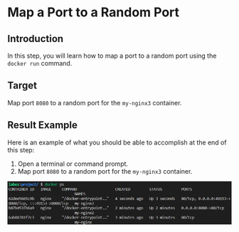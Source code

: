 # Map a Port to a Random Port

## Introduction

In this step, you will learn how to map a port to a random port using the `docker run` command.

## Target

Map port `8080` to a random port for the `my-nginx3` container.

## Result Example

Here is an example of what you should be able to accomplish at the end of this step:

1. Open a terminal or command prompt.
2. Map port `8080` to a random port for the `my-nginx3` container.

![challenge-map-the-container-ports-4](assets/challenge-map-the-container-ports-4.png)


